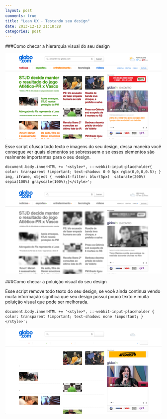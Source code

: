 ```yaml
---
layout: post
comments: true
title: "Lean UX - Testando seu design"
date: 2013-12-13 21:18:28
categories: post
---
```


###Como checar a hierarquia visual do seu design

!["Imagem Original"](/assets/images/scriptoriginal.png "Imagem Original")

Esse script ofusca todo texto e imagens do seu design, dessa maneira você consegue ver quais elementos se sobressaem e se esses elementos são realmente importantes para o seu design.

    document.body.innerHTML += '<style>*, ::-webkit-input-placeholder{ color: transparent !important; text-shadow: 0 0 5px rgba(0,0,0,0.5); } img, iframe, object { -webkit-filter: blur(5px)  saturate(200%) sepia(100%) grayscale(100%);}</style>';

!["Imagem Blur"](/assets/images/scriptblur.png "Imagem Blur")

###Como checar a poluição visual do seu design

Esse script remove todo texto do seu design, se você ainda continua vendo muita informação significa que seu design possuí pouco texto e muita poluição visual que pode ser melhorada.

    document.body.innerHTML += '<style>*, ::-webkit-input-placeholder { color: transparent !important; text-shadow: none !important; }</style>';

!["Imagem No Text"](/assets/images/scriptnotext.png "Imagem No Text")
